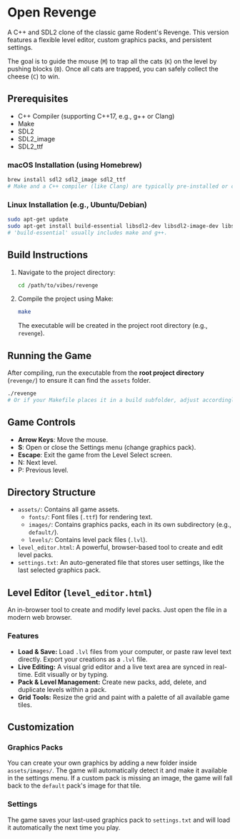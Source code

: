 # Open Revenge

A C++ and SDL2 clone of the classic game Rodent's Revenge. This version features a flexible level editor, custom graphics packs, and persistent settings.

The goal is to guide the mouse (`M`) to trap all the cats (`K`) on the level by pushing blocks (`B`). Once all cats are trapped, you can safely collect the cheese (`C`) to win.

## Prerequisites

- C++ Compiler (supporting C++17, e.g., g++ or Clang)
- Make
- SDL2
- SDL2_image
- SDL2_ttf

### macOS Installation (using Homebrew)

```bash
brew install sdl2 sdl2_image sdl2_ttf
# Make and a C++ compiler (like Clang) are typically pre-installed or come with Xcode Command Line Tools.
```

### Linux Installation (e.g., Ubuntu/Debian)

```bash
sudo apt-get update
sudo apt-get install build-essential libsdl2-dev libsdl2-image-dev libsdl2-ttf-dev
# 'build-essential' usually includes make and g++.
```

## Build Instructions

1. Navigate to the project directory:

   ```bash
   cd /path/to/vibes/revenge
   ```
2. Compile the project using Make:

   ```bash
   make
   ```

   The executable will be created in the project root directory (e.g., `revenge`).

## Running the Game

After compiling, run the executable from the **root project directory** (`revenge/`) to ensure it can find the `assets` folder.

```bash
./revenge
# Or if your Makefile places it in a build subfolder, adjust accordingly (e.g., ./build/revenge)
```

## Game Controls

- **Arrow Keys**: Move the mouse.
- **S**: Open or close the Settings menu (change graphics pack).
- **Escape**: Exit the game from the Level Select screen.
- N: Next level.
- P: Previous level.

## Directory Structure

- `assets/`: Contains all game assets.
  - `fonts/`: Font files (`.ttf`) for rendering text.
  - `images/`: Contains graphics packs, each in its own subdirectory (e.g., `default/`).
  - `levels/`: Contains level pack files (`.lvl`).
- `level_editor.html`: A powerful, browser-based tool to create and edit level packs.
- `settings.txt`: An auto-generated file that stores user settings, like the last selected graphics pack.

## Level Editor (`level_editor.html`)

An in-browser tool to create and modify level packs. Just open the file in a modern web browser.

### Features

- **Load & Save:** Load `.lvl` files from your computer, or paste raw level text directly. Export your creations as a `.lvl` file.
- **Live Editing:** A visual grid editor and a live text area are synced in real-time. Edit visually or by typing.
- **Pack & Level Management:** Create new packs, add, delete, and duplicate levels within a pack.
- **Grid Tools:** Resize the grid and paint with a palette of all available game tiles.

## Customization

### Graphics Packs

You can create your own graphics by adding a new folder inside `assets/images/`. The game will automatically detect it and make it available in the settings menu. If a custom pack is missing an image, the game will fall back to the `default` pack's image for that tile.

### Settings

The game saves your last-used graphics pack to `settings.txt` and will load it automatically the next time you play.

